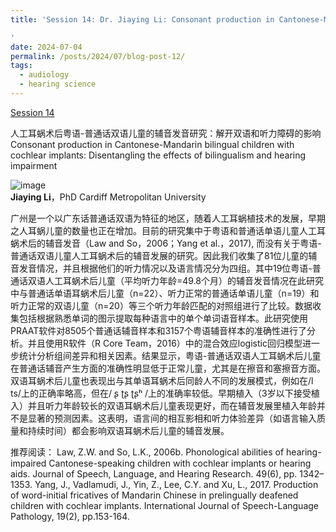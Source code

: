 ```yaml
---
title: 'Session 14: Dr. Jiaying Li: Consonant production in Cantonese-Mandarin bilingual children with cochlear implants: Disentangling the effects of bilingualism and hearing impairment

'
date: 2024-07-04
permalink: /posts/2024/07/blog-post-12/
tags:
  - audiology
  - hearing science
---
```


[Session 14]([https://www.bilibili.com/video/BV1efh6eCEZQ/?spm_id_from=333.999.0.0&vd_source=6b40199d0a5f3e54cfffe4770018baf7])


人工耳蜗术后粤语-普通话双语儿童的辅音发音研究：解开双语和听力障碍的影响
Consonant production in Cantonese-Mandarin bilingual children with cochlear implants: Disentangling the effects of bilingualism and hearing impairment


![image](https://github.com/sqgwang/sqgwang.github.io/assets/126608806/32189345-28a9-4b72-965c-a30ec029e18f)
<br>**Jiaying Li**，PhD Cardiff Metropolitan University


广州是一个以广东话普通话双语为特征的地区，随着人工耳蜗植技术的发展，早期之人耳蜗儿童的数量也正在增加。目前的研究集中于粤语和普通话单语儿童人工耳蜗术后的辅音发音（Law and So，2006；Yang et al.，2017), 而没有关于粤语-普通话双语儿童人工耳蜗术后的辅音发展的研究。因此我们收集了81位儿童的辅音发音情况，并且根据他们的听力情况以及语言情况分为四组。其中19位粤语-普通话双语人工耳蜗术后儿童（平均听力年龄=49.8个月）的辅音发音情况在此研究中与普通话单语耳蜗术后儿童（n=22）、听力正常的普通话单语儿童（n=19）和听力正常的双语儿童（n=20）等三个听力年龄匹配的对照组进行了比较。数据收集包括根据熟悉单词的图示提取每种语言中的单个单词语音样本。此研究使用PRAAT软件对8505个普通话辅音样本和3157个粤语辅音样本的准确性进行了分析。并且使用R软件（R Core Team，2016）中的混合效应logistic回归模型进一步统计分析组间差异和相关因素。结果显示，粤语-普通话双语人工耳蜗术后儿童在普通话辅音产生方面的准确性明显低于正常儿童，尤其是在擦音和塞擦音方面。双语耳蜗术后儿童也表现出与其单语耳蜗术后同龄人不同的发展模式，例如在/l ts/上的正确率略高，但在/ ʂ ʈʂ ʈʂʰ /上的准确率较低。早期植入（3岁以下接受植入）并且听力年龄较长的双语耳蜗术后儿童表现更好，而在辅音发展里植入年龄并不是显著的预测因素。这表明，语言间的相互影相和听力体验差异（如语言输入质量和持续时间）都会影响双语耳蜗术后儿童的辅音发展。

推荐阅读：
Law, Z.W. and So, L.K., 2006b. Phonological abilities of hearing-impaired Cantonese-speaking children with cochlear implants or hearing aids. Journal of Speech, Language, and Hearing Research. 49(6), pp. 1342–1353.
Yang, J., Vadlamudi, J., Yin, Z., Lee, C.Y. and Xu, L., 2017. Production of word-initial fricatives of Mandarin Chinese in prelingually deafened children with cochlear implants. International Journal of Speech-Language Pathology, 19(2), pp.153-164.


